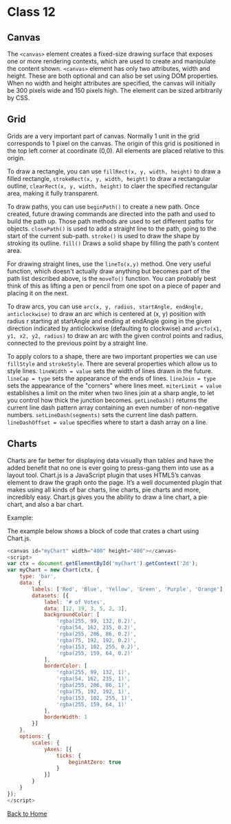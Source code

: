 # Class 12

## Canvas

The `<canvas>` element creates a fixed-size drawing surface that exposes one or more rendering contexts, which are used to create and manipulate the content shown. `<canvas>` element has only two attributes, width and height. These are both optional and can also be set using DOM properties. When no width and height attributes are specified, the canvas will initially be 300 pixels wide and 150 pixels high. The element can be sized arbitrarily by CSS.

## Grid

Grids are a very important part of canvas. Normally 1 unit in the grid corresponds to 1 pixel on the canvas. The origin of this grid is positioned in the top left corner at coordinate (0,0). All elements are placed relative to this origin.

To draw a rectangle, you can use `fillRect(x, y, width, height)` to draw a filled rectangle, `strokeRect(x, y, width, height)` to draw a rectangular outline, `clearRect(x, y, width, height)` to claer the specified rectangular area, making it fully transparent.

To draw paths, you can use `beginPath()` to create a new path. Once created, future drawing commands are directed into the path and used to build the path up. Those path methods are used to set different paths for objects. `closePath()` is used to add a straight line to the path, going to the start of the current sub-path. `stroke()` is used to draw the shape by stroking its outline. `fill()` Draws a solid shape by filling the path's content area.

For drawing straight lines, use the `lineTo(x,y)` method. One very useful function, which doesn't actually draw anything but becomes part of the path list described above, is the `moveTo()` function. You can probably best think of this as lifting a pen or pencil from one spot on a piece of paper and placing it on the next.

To draw arcs, you can use `arc(x, y, radius, startAngle, endAngle, anticlockwise)` to draw an arc which is centered at (x, y) position with radius r starting at startAngle and ending at endAngle going in the given direction indicated by anticlockwise (defaulting to clockwise) and `arcTo(x1, y1, x2, y2, radius)` to draw an arc with the given control points and radius, connected to the previous point by a straight line.

To apply colors to a shape, there are two important properties we can use `fillStyle` and `strokeStyle`. There are several properties which allow us to style lines. `lineWidth = value` sets the width of lines drawn in the future. `lineCap = type` sets the appearance of the ends of lines. `lineJoin = type` sets the appearance of the "corners" where lines meet. `miterLimit = value` establishes a limit on the miter when two lines join at a sharp angle, to let you control how thick the junction becomes. `getLineDash()` returns the current line dash pattern array containing an even number of non-negative numbers. `setLineDash(segments)` sets the current line dash pattern. `lineDashOffset = value` specifies where to start a dash array on a line.

## Charts

Charts are far better for displaying data visually than tables and have the added benefit that no one is ever going to press-gang them into use as a layout tool. Chart.js is a JavaScript plugin that uses HTML5’s canvas element to draw the graph onto the page. It’s a well documented plugin that makes using all kinds of bar charts, line charts, pie charts and more, incredibly easy. Chart.js gives you the ability to draw a line chart, a pie chart, and also a bar chart.

Example:

The example below shows a block of code that crates a chart using Chart.js.

```javascript
<canvas id="myChart" width="400" height="400"></canvas>
<script>
var ctx = document.getElementById('myChart').getContext('2d');
var myChart = new Chart(ctx, {
    type: 'bar',
    data: {
        labels: ['Red', 'Blue', 'Yellow', 'Green', 'Purple', 'Orange'],
        datasets: [{
            label: '# of Votes',
            data: [12, 19, 3, 5, 2, 3],
            backgroundColor: [
                'rgba(255, 99, 132, 0.2)',
                'rgba(54, 162, 235, 0.2)',
                'rgba(255, 206, 86, 0.2)',
                'rgba(75, 192, 192, 0.2)',
                'rgba(153, 102, 255, 0.2)',
                'rgba(255, 159, 64, 0.2)'
            ],
            borderColor: [
                'rgba(255, 99, 132, 1)',
                'rgba(54, 162, 235, 1)',
                'rgba(255, 206, 86, 1)',
                'rgba(75, 192, 192, 1)',
                'rgba(153, 102, 255, 1)',
                'rgba(255, 159, 64, 1)'
            ],
            borderWidth: 1
        }]
    },
    options: {
        scales: {
            yAxes: [{
                ticks: {
                    beginAtZero: true
                }
            }]
        }
    }
});
</script>

```

[Back to Home](README.md)
